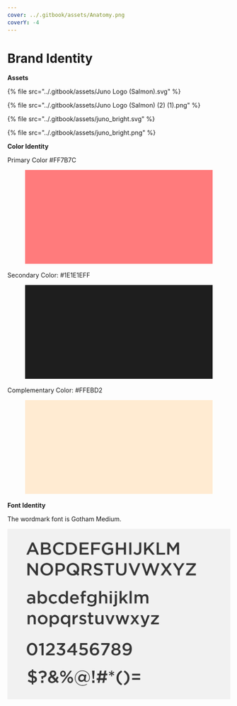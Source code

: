 ```yaml
---
cover: ../.gitbook/assets/Anatomy.png
coverY: -4
---
```


# Brand Identity

**Assets**

{% file src="../.gitbook/assets/Juno Logo (Salmon).svg" %}

{% file src="../.gitbook/assets/Juno Logo (Salmon) (2) (1).png" %}

{% file src="../.gitbook/assets/juno_bright.svg" %}

{% file src="../.gitbook/assets/juno_bright.png" %}



**Color Identity**

Primary Color #FF7B7C

<figure><img src="../.gitbook/assets/Primary Color.png" alt=""><figcaption></figcaption></figure>

Secondary Color: #1E1E1EFF

<figure><img src="../.gitbook/assets/Secondary Color (1).png" alt=""><figcaption></figcaption></figure>

Complementary Color: #FFEBD2

<figure><img src="../.gitbook/assets/Complementary Color (1).png" alt=""><figcaption></figcaption></figure>

**Font Identity**

The wordmark font is Gotham Medium.

![](../.gitbook/assets/image.png)
